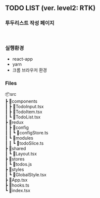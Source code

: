 ## TODO LIST (ver. level2: RTK)

### 투두리스트 작성 페이지

<br>

### 실행환경

- react-app
- yarn
- 크롬 브라우저 환경

### Files

📦src <br>
┣ 📂components <br>
┃ ┣ 📜TodoInput.tsx <br>
┃ ┣ 📜TodoItem.tsx <br>
┃ ┗ 📜TodoList.tsx <br>
┣ 📂redux <br>
┃ ┣ 📂config <br>
┃ ┃ ┗ 📜configStore.ts <br>
┃ ┗ 📂modules <br>
┃ ┃ ┗ 📜todoSlice.ts <br>
┣ 📂shared <br>
┃ ┗ 📜Layout.tsx <br>
┣ 📂stores <br>
┃ ┗ 📜todos.js <br>
┣ 📂styles <br>
┃ ┗ 📜GlobalStyle.tsx <br>
┣ 📜App.tsx <br>
┣ 📜hooks.ts <br>
┗ 📜index.tsx <br>
